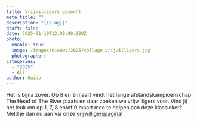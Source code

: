 ```yaml
---
title: Vrijwilligers gezocht
meta_title: ""
description: "{{slug}}"
draft: false
date: 2025-01-19T12:00:00.000Z
photo:
  enable: true
  image: /images/nieuws/2025/collage_vrijwilligers.jpg
  photographer: 
categories:
  - "2025"
  - All
author: Guido
---
```

Het is bijna zover. Op 8 en 9 maart vindt het lange afstandskampioenschap The Head of The River plaats en daar zoeken we vrijwilligers voor.
Vind jij het leuk om op 1, 7, 8 en/of 9 maart mee te helpen aan deze klassieker? Meld je dan nu aan via onze [vrijwilligerspagina](../../over/vrijwilligers/)!